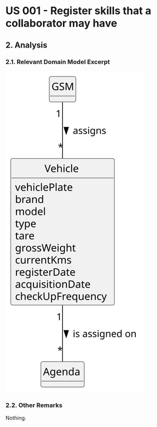 # US 001 - Register skills that a collaborator may have

## 2. Analysis

### 2.1. Relevant Domain Model Excerpt 

![Domain Model](svg/us026-domain-model.svg)

### 2.2. Other Remarks

Nothing.